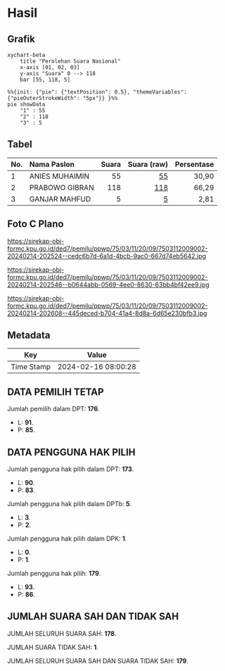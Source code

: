 # Hasil

## Grafik

```mermaid
xychart-beta
    title "Perolehan Suara Nasional"
    x-axis [01, 02, 03]
    y-axis "Suara" 0 --> 118
    bar [55, 118, 5]
```

```mermaid
%%{init: {"pie": {"textPosition": 0.5}, "themeVariables": {"pieOuterStrokeWidth": "5px"}} }%%
pie showData
    "1" : 55
    "2" : 118
    "3" : 5
```

## Tabel

| No. | Nama Paslon    | Suara | Suara (raw) | Persentase |
|:--- |:-------------- | -----:| -----------:| ----------:|
| 1   | ANIES MUHAIMIN | 55    | [55][p-1]   | 30,90      |
| 2   | PRABOWO GIBRAN | 118   | [118][p-2]  | 66,29      |
| 3   | GANJAR MAHFUD  | 5     | [5][p-3]    | 2,81       |


[p-1]: https://github.com/gigit-pemilu/pemilu-2024/blob/main/pilpres/hitung-suara/sub/75-gorontalo/sub/03-bone-bolango/sub/11-suwawa-timur/sub/2009-tulabolo-barat/sub/002-tps/sub/paslon-1.txt
[p-2]: https://github.com/gigit-pemilu/pemilu-2024/blob/main/pilpres/hitung-suara/sub/75-gorontalo/sub/03-bone-bolango/sub/11-suwawa-timur/sub/2009-tulabolo-barat/sub/002-tps/sub/paslon-2.txt
[p-3]: https://github.com/gigit-pemilu/pemilu-2024/blob/main/pilpres/hitung-suara/sub/75-gorontalo/sub/03-bone-bolango/sub/11-suwawa-timur/sub/2009-tulabolo-barat/sub/002-tps/sub/paslon-3.txt

## Foto C Plano

https://sirekap-obj-formc.kpu.go.id/ded7/pemilu/ppwp/75/03/11/20/09/7503112009002-20240214-202524--cedc6b7d-6a1d-4bcb-9ac0-667d74eb5642.jpg

https://sirekap-obj-formc.kpu.go.id/ded7/pemilu/ppwp/75/03/11/20/09/7503112009002-20240214-202546--b0644abb-0569-4ee0-8630-63bb4bf42ee9.jpg

https://sirekap-obj-formc.kpu.go.id/ded7/pemilu/ppwp/75/03/11/20/09/7503112009002-20240214-202608--445deced-b704-41a4-8d8a-6d65e230bfb3.jpg


## Metadata

| Key        | Value               |
| ---------- | ------------------- |
| Time Stamp | 2024-02-16 08:00:28 |


## DATA PEMILIH TETAP

Jumlah pemilih dalam DPT: **176**.
 * L: **91**.
 * P: **85**.

## DATA PENGGUNA HAK PILIH

Jumlah pengguna hak pilih dalam DPT: **173**.
 * L: **90**.
 * P: **83**.

Jumlah pengguna hak pilih dalam DPTb: **5**.
 * L: **3**.
 * P: **2**.

Jumlah pengguna hak pilih dalam DPK: **1**.
 * L: **0**.
 * P: **1**.

Jumlah pengguna hak pilih: **179**.
 * L: **93**.
 * P: **86**.

## JUMLAH SUARA SAH DAN TIDAK SAH

JUMLAH SELURUH SUARA SAH: **178**.

JUMLAH SUARA TIDAK SAH: **1**.

JUMLAH SELURUH SUARA SAH DAN SUARA TIDAK SAH: **179**.


